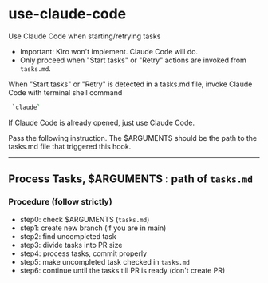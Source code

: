 # use-claude-code

Use Claude Code when starting/retrying tasks

* Important: Kiro won't implement. Claude Code will do.
* Only proceed when "Start tasks" or "Retry" actions are invoked from `tasks.md`.

When "Start tasks" or "Retry" is detected in a tasks.md file, invoke Claude Code with terminal shell command

```sh
 `claude`
```

If Claude Code is already opened, just use Claude Code.

 Pass the following instruction. The $ARGUMENTS should be the path to the tasks.md file that triggered this hook.

---

## Process Tasks, $ARGUMENTS : path of `tasks.md`

### Procedure (follow strictly)

- step0: check $ARGUMENTS (`tasks.md`)
- step1: create new branch (if you are in main)
- step2: find uncompleted task
- step3: divide tasks into PR size
- step4: process tasks, commit properly
- step5: make uncompleted task checked in `tasks.md`
- step6: continue until the tasks till PR is ready (don't create PR)
